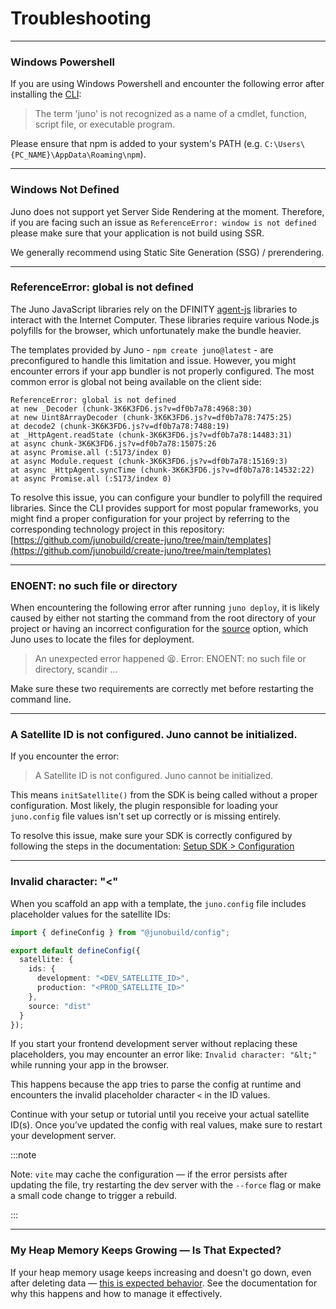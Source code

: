 # Troubleshooting

---

### Windows Powershell

If you are using Windows Powershell and encounter the following error after installing the [CLI]:

> The term 'juno' is not recognized as a name of a cmdlet, function, script file, or executable program.

Please ensure that npm is added to your system's PATH (e.g. `C:\Users\{PC_NAME}\AppData\Roaming\npm`).

---

### Windows Not Defined

Juno does not support yet Server Side Rendering at the moment. Therefore, if you are facing such an issue as `ReferenceError: window is not defined` please make sure that your application is not build using SSR.

We generally recommend using Static Site Generation (SSG) / prerendering.

---

### ReferenceError: global is not defined

The Juno JavaScript libraries rely on the DFINITY [agent-js](https://github.com/dfinity/agent-js/) libraries to interact with the Internet Computer. These libraries require various Node.js polyfills for the browser, which unfortunately make the bundle heavier.

The templates provided by Juno - `npm create juno@latest` - are preconfigured to handle this limitation and issue. However, you might encounter errors if your app bundler is not properly configured. The most common error is global not being available on the client side:

```
ReferenceError: global is not defined
at new _Decoder (chunk-3K6K3FD6.js?v=df0b7a78:4968:30)
at new Uint8ArrayDecoder (chunk-3K6K3FD6.js?v=df0b7a78:7475:25)
at decode2 (chunk-3K6K3FD6.js?v=df0b7a78:7488:19)
at _HttpAgent.readState (chunk-3K6K3FD6.js?v=df0b7a78:14483:31)
at async chunk-3K6K3FD6.js?v=df0b7a78:15075:26
at async Promise.all (:5173/index 0)
at async Module.request (chunk-3K6K3FD6.js?v=df0b7a78:15169:3)
at async _HttpAgent.syncTime (chunk-3K6K3FD6.js?v=df0b7a78:14532:22)
at async Promise.all (:5173/index 0)
```

To resolve this issue, you can configure your bundler to polyfill the required libraries. Since the CLI provides support for most popular frameworks, you might find a proper configuration for your project by referring to the corresponding technology project in this repository: [https://github.com/junobuild/create-juno/tree/main/templates](https://github.com/junobuild/create-juno/tree/main/templates)

---

### ENOENT: no such file or directory

When encountering the following error after running `juno deploy`, it is likely caused by either not starting the command from the root directory of your project or having an incorrect configuration for the [source](build/hosting/configuration.mdx#source) option, which Juno uses to locate the files for deployment.

> An unexpected error happened 😫. Error: ENOENT: no such file or directory, scandir ...

Make sure these two requirements are correctly met before restarting the command line.

---

### A Satellite ID is not configured. Juno cannot be initialized.

If you encounter the error:

> A Satellite ID is not configured. Juno cannot be initialized.

This means `initSatellite()` from the SDK is being called without a proper configuration. Most likely, the plugin responsible for loading your `juno.config` file values isn't set up correctly or is missing entirely.

To resolve this issue, make sure your SDK is correctly configured by following the steps in the documentation: [Setup SDK > Configuration](./setup-the-sdk.mdx#configuration)

---

### Invalid character: "&lt;"

When you scaffold an app with a template, the `juno.config` file includes placeholder values for the satellite IDs:

```typescript
import { defineConfig } from "@junobuild/config";

export default defineConfig({
  satellite: {
    ids: {
      development: "<DEV_SATELLITE_ID>",
      production: "<PROD_SATELLITE_ID>"
    },
    source: "dist"
  }
});
```

If you start your frontend development server without replacing these placeholders, you may encounter an error like: `Invalid character: "&lt;"` while running your app in the browser.

This happens because the app tries to parse the config at runtime and encounters the invalid placeholder character `<` in the ID values.

Continue with your setup or tutorial until you receive your actual satellite ID(s). Once you’ve updated the config with real values, make sure to restart your development server.

:::note

Note: `vite` may cache the configuration — if the error persists after updating the file, try restarting the dev server with the `--force` flag or make a small code change to trigger a rebuild.

:::

---

### My Heap Memory Keeps Growing — Is That Expected?

If your heap memory usage keeps increasing and doesn't go down, even after deleting data — [this is expected behavior](./miscellaneous/memory.md#behavior). See the documentation for why this happens and how to manage it effectively.

[CLI]: reference/cli.mdx
